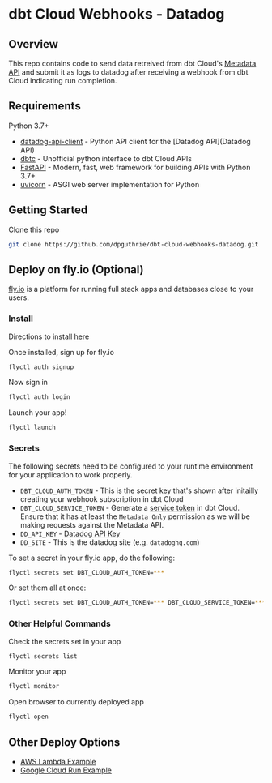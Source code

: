 # dbt Cloud Webhooks - Datadog

## Overview

This repo contains code to send data retreived from dbt Cloud's [Metadata API](https://docs.getdbt.com/docs/dbt-cloud-apis/metadata-api) and submit it as logs to datadog after receiving a webhook from dbt Cloud indicating run completion.  

## Requirements

Python 3.7+

- [datadog-api-client](https://github.com/DataDog/datadog-api-client-python) - Python API client for the [Datadog API](Datadog API)
- [dbtc](https://dbtc.dpguthrie.com) - Unofficial python interface to dbt Cloud APIs
- [FastAPI](https://fastapi.tiangolo.com) - Modern, fast, web framework for building APIs with Python 3.7+
- [uvicorn](https://uvicorn.org) - ASGI web server implementation for Python 

## Getting Started

Clone this repo

```bash
git clone https://github.com/dpguthrie/dbt-cloud-webhooks-datadog.git
```

## Deploy on fly.io (Optional)

[fly.io](https://fly.io) is a platform for running full stack apps and databases close to your users.

### Install

Directions to install [here](https://fly.io/docs/hands-on/install-flyctl/)

Once installed, sign up for fly.io

```bash
flyctl auth signup
```

Now sign in

```bash
flyctl auth login
```

Launch your app!

```bash
flyctl launch
```

### Secrets

The following secrets need to be configured to your runtime environment for your application to work properly.

- `DBT_CLOUD_AUTH_TOKEN` - This is the secret key that's shown after initailly creating your webhook subscription in dbt Cloud
- `DBT_CLOUD_SERVICE_TOKEN` - Generate a [service token](https://docs.getdbt.com/docs/dbt-cloud-apis/service-tokens#generating-service-account-tokens) in dbt Cloud.  Ensure that it has at least the `Metadata Only` permission as we will be making requests against the Metadata API.
- `DD_API_KEY` - [Datadog API Key](https://docs.datadoghq.com/account_management/api-app-keys/)
- `DD_SITE` - This is the datadog site (e.g. `datadoghq.com`)

To set a secret in your fly.io app, do the following:

```bash
flyctl secrets set DBT_CLOUD_AUTH_TOKEN=***
```

Or set them all at once:

```bash
flyctl secrets set DBT_CLOUD_AUTH_TOKEN=*** DBT_CLOUD_SERVICE_TOKEN=*** DD_API_KEY=*** DD_SITE=***
```

### Other Helpful Commands

Check the secrets set in your app

```bash
flyctl secrets list
```

Monitor your app

```bash
flyctl monitor
```

Open browser to currently deployed app

```bash
flyctl open
```

## Other Deploy Options

- [AWS Lambda Example](https://adem.sh/blog/tutorial-fastapi-aws-lambda-serverless)
- [Google Cloud Run Example](https://github.com/sekR4/FastAPI-on-Google-Cloud-Run)
